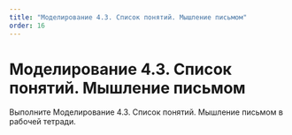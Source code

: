 ```yaml
---
title: "Моделирование 4.3. Список понятий. Мышление письмом"
order: 16
---
```


# Моделирование 4.3. Список понятий. Мышление письмом

Выполните Моделирование 4.3. Список понятий. Мышление письмом в рабочей тетради.